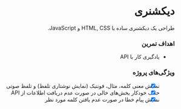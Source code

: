 <div dir="rtl">

# دیکشنری

طراحی یک دیکشنری ساده با HTML, CSS و JavaScript.

### اهداف تمرین

- یادگیری کار با API

### ویژگی‌های پروژه

- [x] نمایش معنی کلمه، مثال، فونتیک (نمایش نوشتاری تلفظ) و تلفظ صوتی
- [x] حذف خودکار بخش‌های خالی در صورت عدم دریافت اطلاعات از API
- [x] نمایش پیام خطا در صورت عدم یافتن کلمه مورد نظر

</div>

